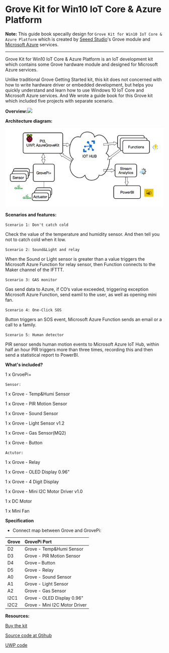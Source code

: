 # Grove Kit for Win10 IoT Core & Azure Platform

**Note:** This guide book specailly design for `Grove Kit for Win10 IoT Core & Azure Platform` which is created by [Seeed Studio](http://seeed.cc)'s Grove module and [Microsoft Azure](http://azure.microsoft.com) services.

---

Grove Kit for Win10 IoT Core & Azure Platform is an IoT development kit which contains some Grove hardware module and  designed for Microsoft Azure services.

Unlike traditional Grove Getting Started kit, this kit does not concerned with how to write hardware driver or embedded development, but helps you quickly understand and learn how to use Windows 10 IoT Core and Microsoft Azure services. And We wrote a guide book for this Grove kit which included five projects with separate scenario.

**Overview:**![](https://raw.githubusercontent.com/Seeed-Studio/AzureGroveKit/master/physical.jpg)

**Architecture diagram:**

![](/assets/diagram.png)

**Scenarios and features:**

`Scenario 1: Don't catch cold`

Check the value of the temperature and humidity sensor. And then tell you not to catch cold when it low.

`Scenario 2: Sound&Light and relay`

When the Sound or Light sensor is greater than a value triggers the Microsoft Azure Function for relay sensor, then Function connects to the Maker channel of the IFTTT.

`Scenario 3: GAS monitor`

Gas send data to Azure, if CO‘s value exceeded, triggering exception Microsoft Azure Function, send eamil to the user, as well as opening mini fan.

`Scenario 4: One-Click SOS`

Button triggers an SOS event, Microsoft Azure Function sends an email or a call to a family.

`Scenario 5: Human detector`

PIR sensor sends human motion events to Microsoft Azure IoT Hub, within half an hour PIR triggers more than three times, recording this and then send a statistical report to PowerBI.

**What's included?**

1 x GrvoePi+

`Sensor:`

1 x Grove - Temp&Humi Sensor

1 x Grove - PIR Motion Sensor

1 x Grove - Sound Sensor

1 x Grove - Light Sensor v1.2

1 x Grove - Gas Sensor\(MQ2\)

1 x Grove - Button

`Actutor:`

1 x Grove - Relay

1 x Grove - OLED Display 0.96"

1 x Grove - 4 Digit Display

1 x Grove - Mini I2C Motor Driver v1.0

1 x DC Motor

1 x Mini Fan

**Specification**

* Connect map between Grove and GrovePi:

| Grove | GrovePi Port |
| :--- | :--- |
| D2 | Grove - Temp&Humi Sensor |
| D3 | Grove - PIR Motion Sensor |
| D4 | Grove – Button |
| D5 | Grove - Relay |
| A0 | Grove - Sound Sensor |
| A1 | Grove - Light Sensor |
| A2 | Grove - Gas Sensor |
| I2C1 | Grove - OLED Display 0.96" |
| I2C2 | Grove - Mini I2C Motor Driver |

**Resources:**

[Buy the kit](http://seeedstuido.com)

[Source code at Gtihub](https://github.com/Seeed-Studio/AzureGroveKit)

[UWP code](https://github.com/Seeed-Studio/AzureGroveKit/tree/master/UWP)

